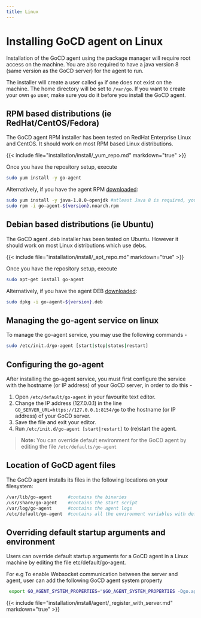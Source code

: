 ```yaml
---
title: Linux
---
```


# Installing GoCD agent on Linux

<!-- toc -->

Installation of the GoCD agent using the package manager will require root access on the machine. You are also required to have a java version 8 (same version as the GoCD server) for the agent to run.

The installer will create a user called ```go``` if one does not exist on the machine. The home directory will be set to ```/var/go```. If you want to create your own ```go``` user, make sure you do it before you install the GoCD agent.

## RPM based distributions (ie RedHat/CentOS/Fedora)

The GoCD agent RPM installer has been tested on RedHat Enterprise Linux and CentOS. It should work on most RPM based Linux distributions.

{{< include file="installation/install/_yum_repo.md" markdown="true" >}}

Once you have the repository setup, execute

``` bash
sudo yum install -y go-agent
```

Alternatively, if you have the agent RPM [downloaded](https://www.gocd.org/download):

``` bash
sudo yum install -y java-1.8.0-openjdk #atleast Java 8 is required, you may use other jre/jdk if you prefer
sudo rpm -i go-agent-${version}.noarch.rpm
```

## Debian based distributions (ie Ubuntu)

The GoCD agent .deb installer has been tested on Ubuntu. However it should work on most Linux distributions which use debs.

{{< include file="installation/install/_apt_repo.md" markdown="true" >}}

Once you have the repository setup, execute

``` bash
sudo apt-get install go-agent
```

Alternatively, if you have the agent DEB [downloaded](https://www.gocd.org/download):

```bash
sudo dpkg -i go-agent-${version}.deb
```

## Managing the go-agent service on linux

To manage the go-agent service, you may use the following commands -

```bash
sudo /etc/init.d/go-agent [start|stop|status|restart]
```

## Configuring the go-agent

After installing the go-agent service, you must first configure the service with the hostname (or IP address) of your GoCD server, in order to do this -

1.  Open ```/etc/default/go-agent``` in your favourite text editor.
2.  Change the IP address (127.0.0.1) in the line ```GO_SERVER_URL=https://127.0.0.1:8154/go``` to the hostname (or IP address) of your GoCD server.
3.  Save the file and exit your editor.
4.  Run ```/etc/init.d/go-agent [start|restart]``` to (re)start the agent.

> **Note:** You can override default environment for the GoCD agent by editing the file `/etc/defaults/go-agent`

## Location of GoCD agent files

The GoCD agent installs its files in the following locations on your filesystem:

```bash
/var/lib/go-agent      #contains the binaries
/usr/share/go-agent    #contains the start script
/var/log/go-agent      #contains the agent logs
/etc/default/go-agent  #contains all the environment variables with default values. These variable values can be changed as per requirement
```

## Overriding default startup arguments and environment

Users can override default startup arguments for a GoCD agent in a Linux machine by editing the file etc/default/go-agent.

For e.g To enable Websocket communication between the server and agent, user can add the following GoCD agent system property

```bash
 export GO_AGENT_SYSTEM_PROPERTIES="$GO_AGENT_SYSTEM_PROPERTIES -Dgo.agent.websocket.enabled=true"
 ```

{{< include file="installation/install/agent/_register_with_server.md" markdown="true" >}}
